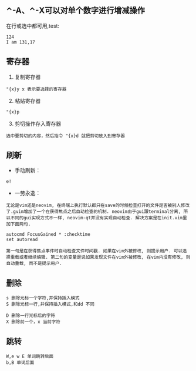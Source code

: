 ## ⌃-A、⌃-X可以对单个数字进行增减操作
在行或选中都可用,test:
```
124
I am 131,17
```

## 寄存器
1. 复制寄存器
```
"{x}y x 表示要选择的寄存器
```
2. 粘贴寄存器
```
"{x}p 
```
3. 剪切操作存入寄存器
```
选中要剪切的内容，然后指令 "{x}d 就把剪切放入到寄存器
```


## 刷新
* 手动刷新：
```
e!
```

* 一劳永逸：
```
无论是vim还是neovim, 在终端上执行默认都只在save的时候检查打开的文件是否被别人修改了.gvim增加了一个在获得焦点之后自动检查的机制. neovim由于gui跟terminal分离, 所以不同的gui实现方式不一样, neovim-qt并没有实现自动检查. 解决方案是在init.vim里加下面两句.

autocmd FocusGained * :checktime
set autoread

第一句是在获得焦点事件时自动检查文件时间戳. 如果在vim外被修改, 则提示用户. 可以选择重载或者继续编辑. 第二句的变量是说如果发现文件在vim外被修改, 在vim内没有修改, 则自动重载, 而不是提示用户.
```

## 删除
```
s 删除光标一个字符,并保持插入模式
S 删除光标一行,并保持插入模式,和dd 不同

D 删除一行光标后的字符 
X 删除前一个，x 当前字符

```
## 跳转
```
W,e w E 单词跳转后面
b,B 单词后面
```
